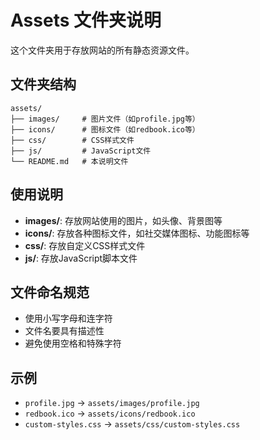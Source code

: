 # Assets 文件夹说明

这个文件夹用于存放网站的所有静态资源文件。

## 文件夹结构

```
assets/
├── images/     # 图片文件（如profile.jpg等）
├── icons/      # 图标文件（如redbook.ico等）
├── css/        # CSS样式文件
├── js/         # JavaScript文件
└── README.md   # 本说明文件
```

## 使用说明

- **images/**: 存放网站使用的图片，如头像、背景图等
- **icons/**: 存放各种图标文件，如社交媒体图标、功能图标等
- **css/**: 存放自定义CSS样式文件
- **js/**: 存放JavaScript脚本文件

## 文件命名规范

- 使用小写字母和连字符
- 文件名要具有描述性
- 避免使用空格和特殊字符

## 示例

- `profile.jpg` → `assets/images/profile.jpg`
- `redbook.ico` → `assets/icons/redbook.ico`
- `custom-styles.css` → `assets/css/custom-styles.css` 